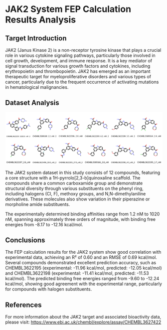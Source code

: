 # JAK2 System FEP Calculation Results Analysis

## Target Introduction

JAK2 (Janus Kinase 2) is a non-receptor tyrosine kinase that plays a crucial role in various cytokine signaling pathways, particularly those involved in cell growth, development, and immune response. It is a key mediator of signal transduction for various growth factors and cytokines, including erythropoietin and thrombopoietin. JAK2 has emerged as an important therapeutic target for myeloproliferative disorders and various types of cancer, particularly due to the frequent occurrence of activating mutations in hematological malignancies.

## Dataset Analysis

![Molecular structures of representative compounds](mol_grid.png)

The JAK2 system dataset in this study consists of 12 compounds, featuring a core structure with a 1H-pyrrolo[2,3-b]quinoxaline scaffold. The compounds share a common carboxamide group and demonstrate structural diversity through various substituents on the phenyl ring, including halogens (Cl, F), methoxy groups, and N,N-dimethylaniline derivatives. These molecules also show variation in their piperazine or morpholine amide substituents.

The experimentally determined binding affinities range from 1.2 nM to 1020 nM, spanning approximately three orders of magnitude, with binding free energies from -8.17 to -12.16 kcal/mol.

## Conclusions

The FEP calculation results for the JAK2 system show good correlation with experimental data, achieving an R² of 0.60 and an RMSE of 0.69 kcal/mol. Several compounds demonstrated excellent prediction accuracy, such as CHEMBL3622195 (experimental: -11.96 kcal/mol, predicted: -12.05 kcal/mol) and CHEMBL3622198 (experimental: -11.41 kcal/mol, predicted: -11.53 kcal/mol). The predicted binding free energies ranged from -9.60 to -12.24 kcal/mol, showing good agreement with the experimental range, particularly for compounds with halogen substituents.

## References

For more information about the JAK2 target and associated bioactivity data, please visit:
https://www.ebi.ac.uk/chembl/explore/assay/CHEMBL3627422 